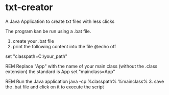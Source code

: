 # txt-creator
 A Java Application to create txt files with less clicks

 The program kan be run using a .bat file.

 1. create your .bat file
 2. print the following content into the file
    @echo off

   set "classpath=C:\your_path"
   
   REM Replace "App" with the name of your main class (without the .class extension) the standard is App
   set "mainclass=App"
   
   REM Run the Java application
   java -cp %classpath% %mainclass%
 3. save the .bat file and click on it to execute the script

 
